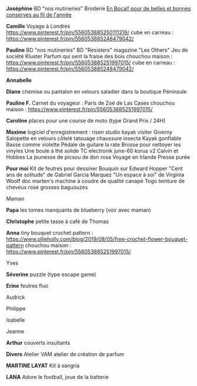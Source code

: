 **Joséphine**
BD "nos mutineries"
Broderie
[En Bocal! pour de belles et bonnes conserves au fil de l'année](https://www.placedeslibraires.fr/livre/9782383380795-en-bocal-pour-de-belles-et-bonnes-conserves-au-fil-de-l-annee-linda-louis/)

**Camille**
Voyage à Londres
https://www.pinterest.fr/pin/556053885250111319/
cube en carreau : https://www.pinterest.fr/pin/556053885248479042/

**Pauline**
BD "nos mutineries"
BD "Resisters"
magazine "Les Others"
Jeu de société Kluster
Parfum qui sent la fraise des bois
chouchou maison : https://www.pinterest.fr/pin/556053885251997015/
cube en carreau : https://www.pinterest.fr/pin/556053885248479042/

**Annabelle**

**Diane**
chemise ou pantalon en velours
saladier dans la boutique Péninsule

**Pauline F.**
Carnet du voyageur : Paris de Zoé de Las Cases
chouchou maison : https://www.pinterest.fr/pin/556053885251997015/

**Caroline**
places pour une course de moto (type Grand Prix / 24H)

**Maxime**
logiciel d'enregistrement : risen studio
kayak
visiter Giverny
Salopette en velours côtelé
tatouage
chaussure insecta
Kayak gonflable
Basse comme violette
Pédale de guitare la rate
Brosse pour nettoyer les vinyles
Une boule à thé solide
TC electronik june-60 korus v2
Calvin et Hobbes
La jeunesse de picsou de don rosa
Voyage en Irlande
Presse purée

**Pour moi**
Kit de feutres pour dessiner
Bouquin sur Edward Hopper
"Cent ans de solitude" de Gabriel Garcia Marquez
"Un espace à soi" de Virginia Woolf
doc marten's
machine à coudre de qualité
canapé Togo
teinture de cheveux rose 
grosses baguouzes

Maman

**Papa**
les tomes manquants de blueberry (voir avec maman)

**Christophe**
petite tasse à café de Thomas

**Anna**
tiny bouquet crochet pattern : https://www.ollieholly.com/blog/2019/08/05/free-crochet-flower-bouquet-pattern
chouchou maison : https://www.pinterest.fr/pin/556053885251997015/

Yves

**Séverine**
puzzle (type escape game)

**Erine**
feutres fluo

Audrick

Philippe

Isabelle

Jeanne

**Arthur**
couverts insultants


**Divers**
Atelier VAM
atelier de création de parfum

**MARTINE LAYAT**
Kit à sangria

**LANA**
Adore le football, joue de la batterie